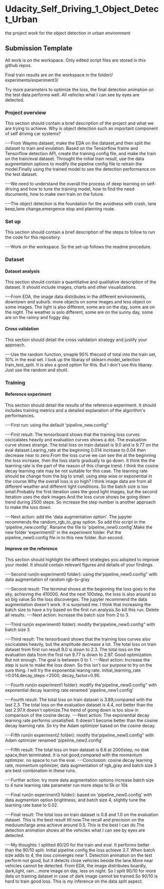 # Udacity_Self_Driving_1_Object_Detect_Urban
the project work for the object detection in urban environment
## Submission Template

All work is on the workspace. Only edited script files are stored in this github repos.

Final train results are on the workspace in the folder// experiments/experiment3/

Try more parameters to optimize the loss, the final detection animation on the test data performs well. All vehicles what I can see by eyes are detected.

### Project overview
This section should contain a brief description of the project and what we are trying to achieve. Why is object detection such an important component of self driving car systems?

---From Waymo dataset, make the EDA on the dataset,and then split the dataset to train and evulation. Based on the Tensorflow frame and Tensorflow detection API, create the training config file, and make the train on the train/eval dataset. Throught the initial train result, use the data augmentation options to modify the pipeline config file to retrain the model.Finally using the trained model to see the detection performance on the test dataset.

---We need to understand the overall the process of deep learning on self-driving and how to tune the training model, how to find the need documents, how to make own train on the future. 

---The object detection is the foundation for the avoidness with crash, lane keep,lane change,emergence stop and planning route.

### Set up
This section should contain a brief description of the steps to follow to run the code for this repository.

---Work on the workspace. So the set-up follows the readme procedure.

### Dataset
#### Dataset analysis
This section should contain a quantitative and qualitative description of the dataset. It should include images, charts and other visualizations.

---From EDA, the image data distributes in the different environments, downtown and suburb. more objects on some images and less object on some images. The light is also different, some are on the day, some are on the night. The weather is aslo different, some are on the sunny day, some are on the rainny and foggy day.
#### Cross validation
This section should detail the cross validation strategy and justify your approach.

---Use the random function, smaple 90% tfrecord of total into the train set, 10% in the eval set. I look up the libaray of sklearn.model_selection train_test_split. It is also a good option for this. But I don't use this libaray. Just use the random and shutil.

### Training
#### Reference experiment
This section should detail the results of the reference experiment. It should includes training metrics and a detailed explanation of the algorithm's performances.

---First run: using the default 'pipeline_new.config"

---First result: The tensorboard shows that the training loss curves oscicalates heavily and evaluation curves shows a dot. The evaluation curve shows strange. The total loss on train dataset is 9.0 and is 9.77 on the eval dataset.Learing_rate at the beginning 0.014 increase to 0.04 then decrease near to zero.From the loss curve we can see the at the beginning the loss increase, then the loss starts gradually to go down. It think the the learning rate is the part of the reason of this change trend. I think the cosine decay learning rate may be not suitable for this case. The learning rate should be change from the big to small, using step wise or exponential in the course.Why the overall loss is so high? I think image data are from all different weather and different light conditions. So the batch size is too small.Probably the first iteration uses the good light images, but the second iteration uses the dark images.And the loss curve shows be going down trend during 2500 steps. So increase the step number is another approach to make the loss down.

---Next action: add the 'data augmentation option'. The jupyter recommends the random_rgb_to_gray option. So add this script in the 'pipeline_new.config'. Raname the file to 'pipeline_new0.config'.Make the new folder 'experiment0' in the experiment folder. Put the pipeline_new0.config file in to this new folder. Run second.


#### Improve on the reference
This section should highlight the different strategies you adopted to improve your model. It should contain relevant figures and details of your findings.

---Second run(in experiment0 folder): using the'pipeline_new0.config" with data augmentation of random rgb-to-gray

---Second result: The terminal shows at the beginning the loss goes to the sky, achieving the 410000. And the next 100step, the loss is also around so so big value.So the loss discoverges. The jupyter recommend the data augmentation doesn't work. It is surprised me. I think that increasing the batch size to have a try based on the first run analysis.So kill this run. Delete all results.
---Next action: increase the batch size from 2 to 3. 

---Third run(in experiment0 folder): modify the'pipeline_new0.config" with batch size 3 

---Third result: The tensorboard shows that the training loss curves also oscicalates heavily, but the amplitude decrease a lot. The total loss on train dataset from first run result 9.0 is down to 2.3. The total loss on the evaluation data from the first run 9.77 is down to 2.97. Good optimization. But not enough. The goal is between 0 to 1.
---Next action: Increase the step is sure to make the loss down. So this isn't our purpose to try on the sure thing. I will try the exponential learing rate. initial_learning_rate =0.014,decay_steps =2500, decay_factor=0.95.

---Fourth run(in experiment1 folder): modify the'pipeline_new0.config" with exponential decay learning rate renamed 'pipeline_new1.config'

---Fourth result: The total loss on train dataset is 3.89,compared with the last 2.3. The total loss on the evaluation dataset is 4.4, not better than the last 2.97.It doesn't optimize.The trend of going down is too slow in comparison of the cosine decay.
---Next action: The exponential decay learning rate performs unsatisfied. It doesn't become better than the cosine decay learning rate. So try the Adam optimizer based on the cosine decay.

---Fifth run(in experiment2 folder): modify the'pipeline_new0.config" with Adam optimizer renamed 'pipeline_new2.config'

---Fifth result:  The total loss on train dataset is 8.6 at 2000step, no disk space,then terminated. It is not good,compared with the momentum optimizer. no space to run the eval.
---Conclusion: cosine decay learning rate, momentum optimizer, data augmentation of rgb_gray and batch size 3 are best combination in these runs.


---Further action:
try more data augmentation options
increase batch size to 4
tune learning rate parameter
run more steps to 5k or 10k

---Final run(in experiment3 folder): based on 'pipeline_new0.config' with data augmention option brightness, and batch size 4, slightly tune the learning rate base to 0.02.

---Final result: The total loss on train dataset is 0.8 and 1.0 on the evaluation dataset. This is the best result till now.The recall and precision on the meduium/large area achieve around 0.5. This is the best I can do.The detection animation shows all the vehicles what I can see by eyes are detected.


---My thoughts:
I splilted 80/20 for the train and eval. It performs better than the 90/10 split. Initial pipeline config the loss achieve 3.7. When batch size adds to 4, the loss converges near 1. Detection animation on the test perform not good, but it detects close vehicles beside the lane.More near vehicles cannot be detected. From EDA, the image distributes boardly, dark,light, rain....more image on day, less on night. So I split 90/10 for more data on training dataset in case of dark image cannot be trained.So 90/10 is hard to train good loss. This is my inference on the data split aspect.



